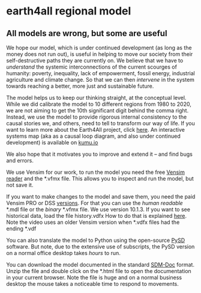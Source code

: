 # earth4all regional model
## All models are wrong, but some are useful
We hope our model, which is under continued development (as long as the money does not run out), is useful in helping to move our society from their self-destructive paths they are currently on. We believe that we have to *understand* the systemic interconnections of the current scourges of humanity: poverty, inequality, lack of empowerment, fossil energy, industrial agriculture and climate change. So that we can then *intervene* in the system towards reaching a better, more just and sustainable future.

The model helps us to keep our thinking straight, at the conceptual level. While we did calibrate the model to 10 different regions from 1980 to 2020, we are not aiming to get the 10th significant digit behind the comma right. Instead, we use the model to provide rigorous internal consistency to the causal stories we, and others, need to tell to transform our way of life. If you want to learn more about the Earth4All project, click [here](https://earth4all.life/). An interactive systems map (aka as a causal loop diagram, and also under continued development) is available on [kumu.io](https://kumu.io/-/771028#map-EM6dXNVu)

We also hope that it motivates you to improve and extend it – and find bugs and errors.

We use Vensim for our work, to run the model you need the free [Vensim reader]( https://vensim.com/vensim-model-reader/) and the *.vfmx file. This allows you to inspect and run the model, but not save it. 

If you want to make changes to the model and save them, you need the paid Vensim PRO or DSS [versions](https://vensim.com/software/). For that you can use the *human readable* *.mdl file or the *binary* *.vfmx file. We use version 10.1.3. If you want to see historical data, load the file history.vdfx How to do that is explained [here](https://www.youtube.com/watch?v=pCxblX-fC1I). Note the video uses an older Vensim version when *.vdfx files had the ending *.vdf

You can also translate the model to Python using the open-source [PySD](https://pysd.readthedocs.io/en/master/) software. But note, due to the extensive use of subscripts, the PySD version on a normal office desktop takes *hours* to run. 

You can download the model documented in the standard [SDM-Doc](https://systemdynamics.org/resources-old/sdm-doc/) format. Unzip the file and double click on the *.html file to open the documentation in your current browser. Note the file is huge and on a normal business desktop the mouse takes a noticeable time to respond to movements.
